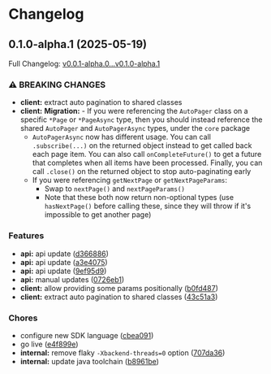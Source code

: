# Changelog

## 0.1.0-alpha.1 (2025-05-19)

Full Changelog: [v0.0.1-alpha.0...v0.1.0-alpha.1](https://github.com/dinaricrypto/dinari-api-sdk-java/compare/v0.0.1-alpha.0...v0.1.0-alpha.1)

### ⚠ BREAKING CHANGES

* **client:** extract auto pagination to shared classes
* **client:** **Migration:** - If you were referencing the `AutoPager` class on a specific `*Page` or `*PageAsync` type, then you should instead reference the shared `AutoPager` and `AutoPagerAsync` types, under the `core` package
    - `AutoPagerAsync` now has different usage. You can call `.subscribe(...)` on the returned object instead to get called back each page item. You can also call `onCompleteFuture()` to get a future that completes when all items have been processed. Finally, you can call `.close()` on the returned object to stop auto-paginating early
    - If you were referencing `getNextPage` or `getNextPageParams`:
       - Swap to `nextPage()` and `nextPageParams()`
       - Note that these both now return non-optional types (use `hasNextPage()` before calling these, since they will throw if it's impossible to get another page)

### Features

* **api:** api update ([d366886](https://github.com/dinaricrypto/dinari-api-sdk-java/commit/d3668867f31fd35eab551339ca7afdd20621f5d7))
* **api:** api update ([a3e4075](https://github.com/dinaricrypto/dinari-api-sdk-java/commit/a3e4075810cbf01ac57134498bd4d2ca56f5b6df))
* **api:** api update ([9ef95d9](https://github.com/dinaricrypto/dinari-api-sdk-java/commit/9ef95d9afd335e8dead490140083dae39853502a))
* **api:** manual updates ([0726eb1](https://github.com/dinaricrypto/dinari-api-sdk-java/commit/0726eb152d73470e1fc5a2db80edbe057b3956a8))
* **client:** allow providing some params positionally ([b0fd487](https://github.com/dinaricrypto/dinari-api-sdk-java/commit/b0fd487d016d3e6d68e0e41c422dca2dc07f53ae))
* **client:** extract auto pagination to shared classes ([43c51a3](https://github.com/dinaricrypto/dinari-api-sdk-java/commit/43c51a30da0ca7ae74fefe328d7edfe2d2538a22))


### Chores

* configure new SDK language ([cbea091](https://github.com/dinaricrypto/dinari-api-sdk-java/commit/cbea0912c4d4c536a7de1732adc0e93710cb76b5))
* go live ([e4f899e](https://github.com/dinaricrypto/dinari-api-sdk-java/commit/e4f899e562a71cc0847c08d8e451d7c6556168cf))
* **internal:** remove flaky `-Xbackend-threads=0` option ([707da36](https://github.com/dinaricrypto/dinari-api-sdk-java/commit/707da36ca595b67f8bd21ad9c86a783c848c51ac))
* **internal:** update java toolchain ([b8961be](https://github.com/dinaricrypto/dinari-api-sdk-java/commit/b8961bec1738c9ea36576cf1e027573f9a376354))
